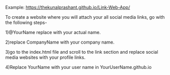 Example: https://thekunalprashant.github.io/Link-Web-App/

To create a website where you will attach your all social media links, go with the following steps-

1)@YourName replace with your actual name.

2)replace CompanyName with your company name.

3)go to the index.html file and scroll to the link section and replace social media websites with your profile links.

4)Replace YourName with your user name in YourUserName.github.io

